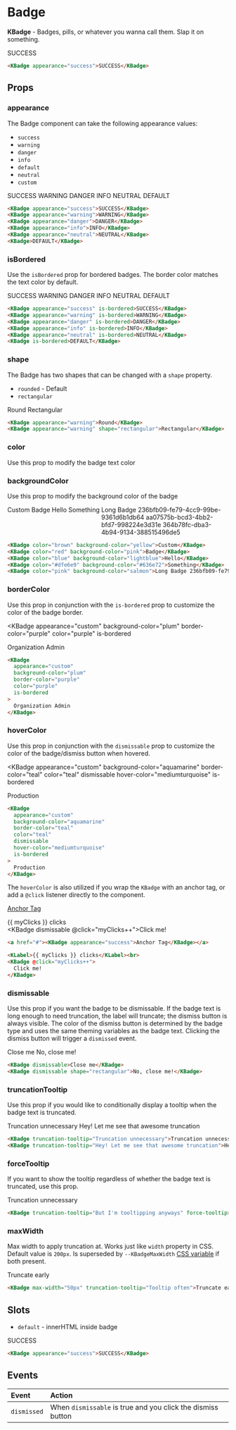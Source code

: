 # Badge

**KBadge** - Badges, pills, or whatever you wanna call them. Slap it on something.

<KBadge appearance="success">SUCCESS</KBadge>

```html
<KBadge appearance="success">SUCCESS</KBadge>
```

## Props

### appearance

The Badge component can take the following appearance values:

- `success`
- `warning`
- `danger`
- `info`
- `default`
- `neutral`
- `custom`

<div class="horizontal-spacing-container">
  <KBadge appearance="success">SUCCESS</KBadge>
  <KBadge appearance="warning">WARNING</KBadge>
  <KBadge appearance="danger">DANGER</KBadge>
  <KBadge appearance="info">INFO</KBadge>
  <KBadge appearance="neutral">NEUTRAL</KBadge>
  <KBadge>DEFAULT</KBadge>
</div>

```html
<KBadge appearance="success">SUCCESS</KBadge>
<KBadge appearance="warning">WARNING</KBadge>
<KBadge appearance="danger">DANGER</KBadge>
<KBadge appearance="info">INFO</KBadge>
<KBadge appearance="neutral">NEUTRAL</KBadge>
<KBadge>DEFAULT</KBadge>
```

### isBordered

Use the `isBordered` prop for bordered badges. The border color matches the text color by default.

<div class="horizontal-spacing-container">
  <KBadge appearance="success" is-bordered>SUCCESS</KBadge>
  <KBadge appearance="warning" is-bordered>WARNING</KBadge>
  <KBadge appearance="danger" is-bordered>DANGER</KBadge>
  <KBadge appearance="info" is-bordered>INFO</KBadge>
  <KBadge appearance="neutral" is-bordered>NEUTRAL</KBadge>
  <KBadge is-bordered>DEFAULT</KBadge>
</div>

```html
<KBadge appearance="success" is-bordered>SUCCESS</KBadge>
<KBadge appearance="warning" is-bordered>WARNING</KBadge>
<KBadge appearance="danger" is-bordered>DANGER</KBadge>
<KBadge appearance="info" is-bordered>INFO</KBadge>
<KBadge appearance="neutral" is-bordered>NEUTRAL</KBadge>
<KBadge is-bordered>DEFAULT</KBadge>
```

### shape

The Badge has two shapes that can be changed with a `shape` property.

- `rounded` - Default
- `rectangular`

<div class="horizontal-spacing-container">
  <KBadge appearance="warning">Round</KBadge>
  <KBadge appearance="warning" shape="rectangular">Rectangular</KBadge>
</div>

```html
<KBadge appearance="warning">Round</KBadge>
<KBadge appearance="warning" shape="rectangular">Rectangular</KBadge>
```

### color

Use this prop to modify the badge text color

### backgroundColor

Use this prop to modify the background color of the badge

<div class="horizontal-spacing-container">
  <KBadge color="brown" background-color="yellow">Custom</KBadge>
  <KBadge color="red" background-color="pink">Badge</KBadge>
  <KBadge color="blue" background-color="lightblue">Hello</KBadge>
  <KBadge color="#dfe6e9" background-color="#636e72">Something</KBadge>
  <KBadge color="pink" background-color="salmon">Long Badge 236bfb09-fe79-4cc9-99be-9361d6b1db64 aa07575b-bcd3-4bb2-bfd7-998224e3d31e 364b78fc-dba3-4b94-9134-388515496de5</KBadge>
</div>

```html
<KBadge color="brown" background-color="yellow">Custom</KBadge>
<KBadge color="red" background-color="pink">Badge</KBadge>
<KBadge color="blue" background-color="lightblue">Hello</KBadge>
<KBadge color="#dfe6e9" background-color="#636e72">Something</KBadge>
<KBadge color="pink" background-color="salmon">Long Badge 236bfb09-fe79-4cc9-99be-9361d6b1db64 aa07575b-bcd3-4bb2-bfd7-998224e3d31e 364b78fc-dba3-4b94-9134-388515496de5</KBadge>
```
### borderColor

Use this prop in conjunction with the `is-bordered` prop to customize the color of the badge border.

<KBadge
  appearance="custom"
  background-color="plum"
  border-color="purple"
  color="purple"
  is-bordered
>
  Organization Admin
</KBadge>

```html
<KBadge
  appearance="custom"
  background-color="plum"
  border-color="purple"
  color="purple"
  is-bordered
>
  Organization Admin
</KBadge>
```

### hoverColor

Use this prop in conjunction with the `dismissable` prop to customize the color of the badge/dismiss button when hovered.

<KBadge
  appearance="custom"
  background-color="aquamarine"
  border-color="teal"
  color="teal"
  dismissable
  hover-color="mediumturquoise"
  is-bordered
>
  Production
</KBadge>

```html
<KBadge
  appearance="custom"
  background-color="aquamarine"
  border-color="teal"
  color="teal"
  dismissable
  hover-color="mediumturquoise"
  is-bordered
>
  Production
</KBadge>
```

The `hoverColor` is also utilized if you wrap the `KBadge` with an anchor tag, or add a `@click` listener directly to the component.

<a href="#">
  <KBadge appearance="success">Anchor Tag</KBadge>
</a>

<KLabel>{{ myClicks }} clicks</KLabel><br>
<KBadge dismissable @click="myClicks++">Click me!</KBadge>

```html
<a href="#"><KBadge appearance="success">Anchor Tag</KBadge></a>

<KLabel>{{ myClicks }} clicks</KLabel><br>
<KBadge @click="myClicks++">
  Click me!
</KBadge>
```

### dismissable

Use this prop if you want the badge to be dismissable. If the badge text is long enough to need truncation, the label will truncate; the dismiss button is always visible.
The color of the dismiss button is determined by the badge type and uses the same theming variables as the badge text. Clicking the dismiss button will trigger a `dismissed` event.

<div class="horizontal-spacing-container">
  <KBadge dismissable>Close me</KBadge>
  <KBadge dismissable shape="rectangular">No, close me!</KBadge>
</div>

```html
<KBadge dismissable>Close me</KBadge>
<KBadge dismissable shape="rectangular">No, close me!</KBadge>
```

### truncationTooltip

Use this prop if you would like to conditionally display a tooltip when the badge text is truncated.

<div class="horizontal-spacing-container">
  <KBadge truncation-tooltip="Truncation unnecessary">Truncation unnecessary</KBadge>
  <KBadge truncation-tooltip="Hey! Let me see that awesome truncation">Hey! Let me see that awesome truncation</KBadge>
</div>

```html
<KBadge truncation-tooltip="Truncation unnecessary">Truncation unnecessary</KBadge>
<KBadge truncation-tooltip="Hey! Let me see that awesome truncation">Hey! Let me see that awesome truncation</KBadge>
```

### forceTooltip

If you want to show the tooltip regardless of whether the badge text is truncated, use this prop.

<KBadge truncation-tooltip="But I'm tooltipping anyways" force-tooltip>Truncation unnecessary</KBadge>

```html
<KBadge truncation-tooltip="But I'm tooltipping anyways" force-tooltip>Truncation unnecessary</KBadge>
```

### maxWidth

Max width to apply truncation at. Works just like `width` property in CSS. Default value is `200px`. Is superseded by `--KBadgeMaxWidth` [CSS variable](#theming) if both present.

<KBadge max-width="50px" truncation-tooltip="Tooltip often">Truncate early</KBadge>

```html
<KBadge max-width="50px" truncation-tooltip="Tooltip often">Truncate early</KBadge>
```

## Slots

- `default` - innerHTML inside badge

<KBadge appearance="success">SUCCESS</KBadge>

```html
<KBadge appearance="success">SUCCESS</KBadge>
```

## Events

| Event       | Action                                                      |
| :---------- | :---------------------------------------------------------- |
| `dismissed` | When `dismissable` is true and you click the dismiss button |

<script setup lang="ts">
import { ref } from 'vue'

const myClicks = ref(0)

const testClick = () => {
  console.log('you clicked')
}
</script>

<style lang="scss">
.KBadge-wrapper {
  div {
    display: flex;
    align-items: center;
  }

  p {
    font-size: 12px;
    margin: 0;
  }

  .kong-icon-bot {
    height: 24px;
    margin-right: 4px;
  }
}

.horizontal-spacing-container {
  display: flex;
  column-gap: 4px;
}
</style>
